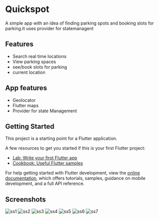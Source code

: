 # Quickspot

A simple app with an idea of finding parking spots and booking slots for parking.It uses provider for statemanagent


## Features
- Search real time locations
- View parking spaces
- see/book slots for parking
- current location


## App features
- Geolocator
- Flutter maps
- Provider for state Management

## Getting Started

This project is a starting point for a Flutter application.

A few resources to get you started if this is your first Flutter project:

- [Lab: Write your first Flutter app](https://docs.flutter.dev/get-started/codelab)
- [Cookbook: Useful Flutter samples](https://docs.flutter.dev/cookbook)

For help getting started with Flutter development, view the
[online documentation](https://docs.flutter.dev/), which offers tutorials,
samples, guidance on mobile development, and a full API reference.

## Screenshots
![ss1](./ss1.png)
![ss2](./ss2.png)
![ss3](./ss3.png)
![ss4](./ss4.png)
![ss5](./ss5.png)
![ss6](./ss6.png)
![ss7](./ss7.png)
